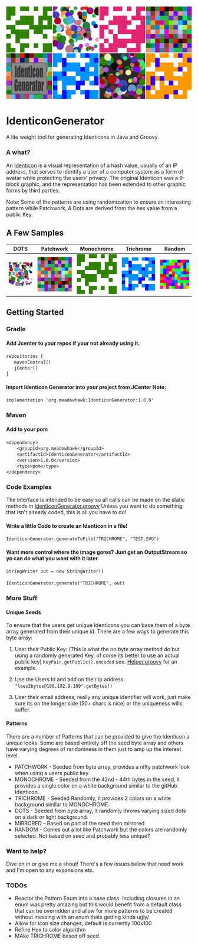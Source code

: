 ![IdenticonGen Logo](./docs/img/IdenticonGen.png)
# IdenticonGenerator
A lite weight tool for generating Identicons in Java and Groovy.

### A what?
  An [Identicon](https://en.wikipedia.org/wiki/Identicon) is a visual representation of a hash value, usually of an IP address, that serves to identify a user of a computer system as a form of avatar while protecting the users' privacy. The original Identicon was a 9-block graphic, and the representation has been extended to other graphic forms by third parties.

  Note: Some of the patterns are using randomization to ensure an interesting pattern while Patchwork, & Dots are derived from the hex value from a public Key.



## A Few Samples
| DOTS | Patchwork | Monochrome | Trichrome | Random|
|------|-----------|------------|-----------|-------|
![DOTS Pattern](./docs/img/dotsIcon.svg) | ![DOTS Pattern](./docs/img/patchworkIcon.svg) | ![Monochrome Pattern](./docs/img/monoIcon.svg) | ![Trichrome Pattern](./docs/img/trichromeIcon.svg) | ![Random Pattern](./docs/img/random.svg)

## Getting Started

### Gradle
#### Add Jcenter to your repos if your not already using it.
 ```
repositories {
    mavenCentral()
    jCenter()
}
 ```
#### Import Identicon Generator into your project from JCenter Note:
```
implementation 'org.meadowhawk:IdenticonGenerator:1.0.0'
```
### Maven
#### Add to your pom
```
<dependency>
	<groupId>org.meadowhawk</groupId>
	<artifactId>IdenticonGenerator</artifactId>
	<version>1.0.0</version>
	<type>pom</type>
</dependency>
```

### Code Examples
The interface is intended to be easy so all calls can be made on the static methods in [IdenticonGenerator.groovy](./src/main/groovy/org/meadowhawk/identicon/IdenticonGenerator.groovy) Unless you want to do something that isn't already coded, this is all you have to do!

#### Write a little Code to create an Identicon in a file!
```
IdenticonGenerator.generateToFile("TRICHROME", "TEST.SVG")
```

#### Want more control where the image gores? Just get an OutputStream so yo can do what you want with it later
```
StringWriter out = new StringWriter()

IdenticonGenerator.generate("TRICHROME", out)
```

### More Stuff

#### Unique Seeds
To ensure that the users get unique Identicons you can base them of a byte array generated from their unique id. There are a few ways to generate this byte array:
1. User their Public Key: (This is what the no byte array method do but using a randomly generated Key. of corse its better to use an actual public key)  ``` KeyPair.getPublic().encoded ```  see. [Helper.groovy](./src/main/groovy/org/meadowhawk/identicon/util/Helper.groovy) for an example.

2. Use the Users Id  and add on their ip address ``` "lees2bytes@188.192.9.109".getBytes()``` 
3. User their email address; really any unique identifier will work, just make sure its on the longer side (50+ chars  is nice) or the uniqueness wills suffer.


#### Patterns
There are a number of Patterns that can be provided to give the Identicon a unique looks. Some are based entirely off the seed byte array and others have varying degrees of randomness in them just to amp up the interest level. 

* PATCHWORK - Seeded from byte array, provides a nifty patchwork look when using a users public key.
* MONOCHROME - Seeded from the 42nd - 44th bytes in the seed, it provides a single color on a white background similar to the gitHub Identicon.
* TRICHROME - Seeded Randomly, it provides 2 colors on a white background similar to MONOCHROME.
* DOTS - Seeded from byte array, it randomly throws varying sized dots on a dark or light background. 
* MIRRORED - Based on part of the seed then mirrored
* RANDOM - Comes out a lot like Patchwork but the colors are randomly selected. Not based on seed and probably less unique?

### Want to help?
Dive on in or give me a shout! There's a few issues below that need work and I'm open to any expansions etc.

### TODOs
* Reactor the Pattern Enum into a base class. Including closures in an enum was pretty amazing but this would benefit from a default class that can be overridden and allow for more patterns to be created without messing with an enum thats getting kinda ugly/
* Allow for icon size changes, default is currently 100x100
* Refine Hex to color algorithm
* MAke TRICHROME based off seed.